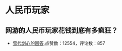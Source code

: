 # 人民币玩家
## 网游的人民币玩家花钱到底有多疯狂？
- [雪代剑心的回答](https://www.zhihu.com/question/20455014/answer/341986033),点赞数：12554，评论数：857
